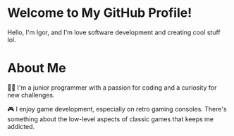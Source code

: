 # Welcome to My GitHub Profile!
Hello, I'm Igor, and I'm love software development and creating cool stuff lol.

# About Me
👨‍💻 I'm a junior programmer with a passion for coding and a curiosity for new challenges.

🎮 I enjoy game development, especially on retro gaming consoles. There's something about the low-level aspects of classic games that keeps me addicted.
